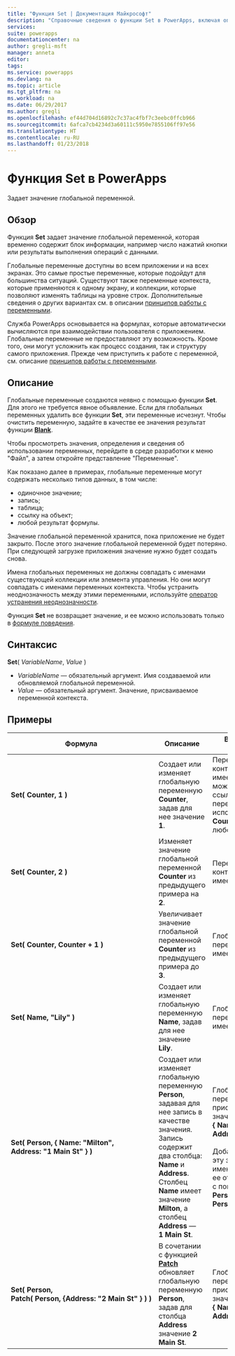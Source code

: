 ```yaml
---
title: "Функция Set | Документация Майкрософт"
description: "Справочные сведения о функции Set в PowerApps, включая описание синтаксиса и примеры"
services: 
suite: powerapps
documentationcenter: na
author: gregli-msft
manager: anneta
editor: 
tags: 
ms.service: powerapps
ms.devlang: na
ms.topic: article
ms.tgt_pltfrm: na
ms.workload: na
ms.date: 06/29/2017
ms.author: gregli
ms.openlocfilehash: ef44d704d16892c7c37ac4fbf7c3eebc0ffcb966
ms.sourcegitcommit: 6afca7cb4234d3a60111c5950e7855106ff97e56
ms.translationtype: HT
ms.contentlocale: ru-RU
ms.lasthandoff: 01/23/2018
---
```

# <a name="set-function-in-powerapps"></a>Функция Set в PowerApps
Задает значение глобальной переменной.

## <a name="overview"></a>Обзор
Функция **Set** задает значение глобальной переменной, которая временно содержит блок информации, например число нажатий кнопки или результаты выполнения операций с данными.  

Глобальные переменные доступны во всем приложении и на всех экранах.  Это самые простые переменные, которые подойдут для большинства ситуаций.  Существуют также переменные контекста, которые применяются к одному экрану, и коллекции, которые позволяют изменять таблицы на уровне строк.  Дополнительные сведения о других вариантах см. в описании [принципов работы с переменными](../working-with-variables.md).

Служба PowerApps основывается на формулах, которые автоматически вычисляются при взаимодействии пользователя с приложением.  Глобальные переменные не предоставляют эту возможность. Кроме того, они могут усложнить как процесс создания, так и структуру самого приложения.  Прежде чем приступить к работе с переменной, см. описание [принципов работы с переменными](../working-with-variables.md).

## <a name="description"></a>Описание
Глобальные переменные создаются неявно с помощью функции **Set**.  Для этого не требуется явное объявление.  Если для глобальных переменных удалить все функции **Set**, эти переменные исчезнут.  Чтобы очистить переменную, задайте в качестве ее значения результат функции [**Blank**](function-isblank-isempty.md).

Чтобы просмотреть значения, определения и сведения об использовании переменных, перейдите в среде разработки к меню "Файл", а затем откройте представление "Переменные".

Как показано далее в примерах, глобальные переменные могут содержать несколько типов данных, в том числе:

* одиночное значение;
* запись;
* таблица;
* ссылку на объект;
* любой результат формулы.

Значение глобальной переменной хранится, пока приложение не будет закрыто.  После этого значение глобальной переменной будет потеряно. При следующей загрузке приложения значение нужно будет создать снова.

Имена глобальных переменных не должны совпадать с именами существующей коллекции или элемента управления.  Но они могут совпадать с именами переменных контекста.  Чтобы устранить неоднозначность между этими переменными, используйте [оператор устранения неоднозначности](operators.md#disambiguation-operator).

Функция **Set** не возвращает значение, и ее можно использовать только в [формуле поведения](../working-with-formulas-in-depth.md).

## <a name="syntax"></a>Синтаксис
**Set**( *VariableName*, *Value* )

* *VariableName* — обязательный аргумент.  Имя создаваемой или обновляемой глобальной переменной.
* *Value* — обязательный аргумент.  Значение, присваиваемое переменной контекста.

## <a name="examples"></a>Примеры
| Формула | Описание | Возвращаемый результат |
| --- | --- | --- |
| **Set(&nbsp;Counter,&nbsp;1&nbsp;)** |Создает или изменяет глобальную переменную **Counter**, задав для нее значение **1**. |Переменная контекста **Counter** имеет значение **1**. Вы можете добавить ссылку на эту переменную, используя имя **Counter** в формуле на любом экране. |
| **Set(&nbsp;Counter,&nbsp;2&nbsp;)** |Изменяет значение глобальной переменной **Counter** из предыдущего примера на **2**. |Переменная контекста **Counter** имеет значение **2**. |
| **Set(&nbsp;Counter,&nbsp;Counter + 1&nbsp;)** |Увеличивает значение глобальной переменной **Counter** из предыдущего примера до **3**. |Глобальная переменная **Counter** имеет значение **3**. |
| **Set(&nbsp;Name,&nbsp;"Lily" )** |Создает или изменяет глобальную переменную **Name**, задав для нее значение **Lily**. |Глобальная переменная **Name** имеет значение **Lily**. |
| **Set(&nbsp;Person,&nbsp;{&nbsp;Name:&nbsp;"Milton", Address:&nbsp;"1&nbsp;Main&nbsp;St"&nbsp;} )** |Создает или изменяет глобальную переменную **Person**, задавая для нее запись в качестве значения. Запись содержит два столбца: **Name** и **Address**. Столбец **Name** имеет значение **Milton**, а столбец **Address** — **1 Main St**. |Глобальной переменной **Person** присваивается значение записи **{&nbsp;Name:&nbsp;"Milton", Address:&nbsp;"1&nbsp;Main&nbsp;St"&nbsp;}**.<br><br>Добавьте ссылку на эту запись в целом по имени **Person** или на ее отдельный столбец с помощью параметра **Person.Name** или **Person.Address**. |
| **Set(&nbsp;Person, Patch(&nbsp;Person,&nbsp;{Address:&nbsp;"2&nbsp;Main&nbsp;St"&nbsp;}&nbsp;)&nbsp;)** |В сочетании с функцией **[Patch](function-patch.md)** обновляет глобальную переменную **Person**, задав для столбца **Address** значение **2 Main St**. |Глобальной переменной **Person** присваивается значение записи **{&nbsp;Name:&nbsp;"Milton", Address:&nbsp;"2&nbsp;Main&nbsp;St"&nbsp;}**. |


